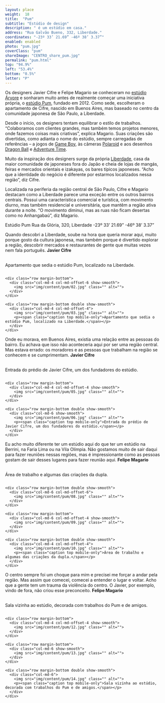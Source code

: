 ```yaml
---
layout: place
weight:  18
title:  "Pum"
subtitle: "Estúdio de design"
description: " é um estúdio em casa."
address: "Rua Galvão Bueno, 332, Liberdade."
coordinates: "-23º 33’ 21.69” -46º 38’ 3.37”"
enabled: enabled
photo: "pum.jpg"
coverClass: "pum"
shareImage: "CENTRO_share_pum.jpg"
permalink: "pum.html"
top: "94.9%"
left: "53.4%"
bottom: "0.5%"
letter: "P"
---
```


<div class="container">
  <div class="row">
    <div class="col-md-10 col-md-offset-1">
      <p>Os designers Javier Cifre e Felipe Magario se conheceram no <a target="_blank" href="http://estudioarvore.com.br/">estúdio Árvore</a> e sonharam muito antes de realmente começar uma iniciativa própria, o <a target="_blank" href="http://www.estudiopum.com/">estúdio Pum</a>, fundado em 2012. Como sede, escolheram o apartamento de Cifre, nascido em Buenos Aires, mas baseado no centro da comunidade japonesa de São Paulo, a Liberdade.</p>
      <p>Desde o início, os designers tentam equilibrar o estilo de trabalhos. “Colaboramos com clientes grandes, mas também temos projetos menores, onde fazemos coisas mais criativas”, explica Magario. Suas criações são divertidas, como adianta o nome do estúdio, sempre carregadas de referências – a jogos de <a target="_blank" href="http://www.estudiopum.com/posters-coulage">Game Boy</a>, às câmeras <a target="_blank" href="http://www.estudiopum.com/HSBC-Extrato-da-Vida">Polaroid</a> e aos desenhos <a target="_blank" href="http://www.estudiopum.com/ABC">Dragon Ball</a> e <a target="_blank" href="http://www.estudiopum.com/PUM-Zine">Adventure Time</a>.</p>
      <p>Muito da inspiração dos designers surge da própria <a target="_blank" href="http://www.estudiopum.com/Tokyo">Liberdade</a>, casa da maior comunidade de japoneses fora do Japão e cheia de lojas de mangás, feiras e mercados orientais e izakayas, os bares típicos japoneses. “Acho que a identidade do negócio é diferente por estarmos localizados nessa região”, diz Cifre.</p>
      <p>Localizada na periferia da região central de São Paulo, Cifre e Magario destacam como a Liberdade parece uma exceção entre os outros bairros centrais. Possui uma característica comercial e turística, com movimento diurno, mas também residencial e universitária, que mantêm a região ativa durante a noite. “O movimento diminui, mas as ruas não ficam desertas como no Anhangabaú”, diz Magario.</p>
    </div>
  </div>
  <div class="location row">
    <div class="col-md-4 col-md-offset-4 text-center">
      <span class="company">Estúdio Pum</span>
      <span class="address">Rua da Glória, 320, Liberdade</span>
      <span class="coordinates">-23º 33’ 21.69” -46º 38’ 3.37”</span>
      <div class="compass"></div>
    </div>
  </div>
</div>

<div class="centro-container">

  <!-- bloco 1 -->
  <div class="fixie-text-container">
    <div class="row margin-bottom">
      <div class="col-md-4 show-smooth fixie-text">
        <p><span class="plantin">Quando descobri a Liberdade, soube na hora que queria morar aqui, muito porque gosto da cultura japonesa, mas também porque é divertido explorar a região, descobrir mercados e restaurantes de gente que muitas vezes nem fala português.</span> <span class="dia"><strong>Javier Cifre</strong></span></p>
        <p><br><span class="caption right desktop-only">Apartamento que sedia o estúdio Pum, localizado na Liberdade.</span></p>
      </div>
      <div class="col-md-8 pull-right show-smooth">
          <img src="img/content/pum/01.jpg" class="" alt="">
      </div>
    </div>

    <div class="row margin-bottom">
      <div class="col-md-4 col-md-offset-6 show-smooth">
        <img src="img/content/pum/02.jpg" class="" alt="">
      </div>
    </div>

    <div class="row margin-bottom double show-smooth">
      <div class="col-md-4 col-md-offset-4">
        <img src="img/content/pum/03.jpg" class="" alt="">
        <p><span class="caption top mobile-only">Apartamento que sedia o estúdio Pum, localizado na Liberdade.</span></p>
      </div>
    </div>
  </div>

  <!-- bloco 2 -->
  <div class="fixie-text-container">
    <div class="row margin-bottom">
      <div class="col-md-4 show-smooth fixie-text f-right">
        <p><span class="plantin">Onde eu morava, em Buenos Aires, existia uma relação entre as pessoas do bairro. Eu achava que isso não aconteceria aqui por ser uma região central. Mas estava errado: os moradores e as pessoas que trabalham na região se conhecem e se cumprimentam.</span> <span class="dia"><strong>Javier Cifre</strong></span></p>
        <p><br><span class="caption left desktop-only">Entrada do prédio de Javier Cifre, um dos fundadores do estúdio.</span></p>
      </div>
      <div class="col-md-6 col-md-offset-2 show-smooth">
          <img src="img/content/pum/04.jpg" class="" alt="">
      </div>
    </div>

    <div class="row margin-bottom">
      <div class="col-md-4 col-md-offset-4 show-smooth">
        <img src="img/content/pum/05.jpg" class="" alt="">
      </div>
    </div>

    <div class="row margin-bottom double show-smooth">
      <div class="col-md-6 show-smooth">
        <img src="img/content/pum/06.jpg" class="" alt="">
        <p><span class="caption top mobile-only">Entrada do prédio de Javier Cifre, um dos fundadores do estúdio.</span></p>
      </div>
    </div>
  </div>

  <!-- bloco 3 -->
  <div class="fixie-text-container">
    <div class="row margin-bottom">
      <div class="col-md-4 show-smooth fixie-text">
        <p><span class="plantin">Eu acho muito diferente ter um estúdio aqui do que ter um estúdio na Berrini, na Faria Lima ou na Vila Olímpia. Não gostamos muito de sair daqui para fazer reuniões nessas regiões, mas é impressionante como as pessoas gostam de sair desses lugares para fazer reunião aqui.</span> <span class="dia"><strong>Felipe Magario</strong></span></p>
        <p><br><span class="caption right desktop-only">Área de trabalho e algumas das criações da dupla.</span></p>
      </div>
      <div class="col-md-8 pull-right show-smooth">
          <img src="img/content/pum/07.jpg" class="" alt="">
      </div>
    </div>

    <div class="row margin-bottom double show-smooth">
      <div class="col-md-6 col-md-offset-6">
        <img src="img/content/pum/08.jpg" class="" alt="">
      </div>
    </div>

    <div class="row margin-bottom">
      <div class="col-md-6 col-md-offset-4 show-smooth">
        <img src="img/content/pum/09.jpg" class="" alt="">
      </div>
    </div>

    <div class="row margin-bottom double show-smooth">
      <div class="col-md-4 col-md-offset-4">
        <img src="img/content/pum/10.jpg" class="" alt="">
        <p><span class="caption top mobile-only">Área de trabalho e algumas das criações da dupla.</span></p>
      </div>
    </div>
  </div>

  <!-- bloco 4 -->
  <div class="fixie-text-container">
    <div class="row margin-bottom">
      <div class="col-md-4 show-smooth fixie-text f-right">
        <p><span class="plantin">O centro sempre foi um choque para mim e precisei me forçar a andar pela região. Mas assim que comecei, comecei a entender o lugar e voltar. Acho que a gente tem um trauma da violência do centro. O Javier, por exemplo, vindo de fora, não criou esse preconceito.</span> <span class="dia"><strong>Felipe Magario</strong></span></p>
        <p><br><span class="caption left desktop-only">Sala vizinha ao estúdio, decorada com trabalhos do Pum e de amigos.</span></p>
      </div>
      <div class="col-md-8 show-smooth">
          <img src="img/content/pum/11.jpg" class="" alt="">
      </div>
    </div>

    <div class="row margin-bottom">
      <div class="col-md-4 col-md-offset-4 show-smooth">
        <img src="img/content/pum/12.jpg" class="" alt="">
      </div>
    </div>

    <div class="row margin-bottom">
      <div class="col-md-6 show-smooth">
        <img src="img/content/pum/13.jpg" class="" alt="">
      </div>
    </div>

    <div class="row margin-bottom double show-smooth">
      <div class="col-md-6">
        <img src="img/content/pum/14.jpg" class="" alt="">
        <p><span class="caption top mobile-only">Sala vizinha ao estúdio, decorada com trabalhos do Pum e de amigos.</span></p>
      </div>
    </div>
  </div>

  <!-- bloco 5 -->
  <!-- <div class="fixie-text-container">
    <div class="row margin-bottom">
      <div class="col-md-4 show-smooth fixie-text">
        <p><span class="plantin">Gostamos de encontrar lugares desconhecidos. Às vezes você é o único brasileiro num mercado ou restaurante. Acredito que não apenas a Liberdade, mas o centro inteiro tem um pouco desse espírito, de convidar as pessoas a explorar.</span> <span class="dia"><strong>Felipe Magario</strong></span></p>
        <p><br><span class="caption right desktop-only">legenda aqui...</span></p>
      </div>
      <div class="col-md-8 pull-right show-smooth">
          <img src="img/content/pum/04.jpg" class="" alt="">
      </div>
    </div>

    <div class="row margin-bottom">
      <div class="col-md-4 col-md-offset-6 show-smooth">
        <img src="img/content/pum/05.jpg" class="" alt="">
      </div>
    </div>

    <div class="row margin-bottom double show-smooth">
      <div class="col-md-4 col-md-offset-4">
        <img src="img/content/pum/06.jpg" class="" alt="">
        <p><span class="caption top mobile-only">legenda aqui...</span></p>
      </div>
    </div>
  </div> -->

</div>
